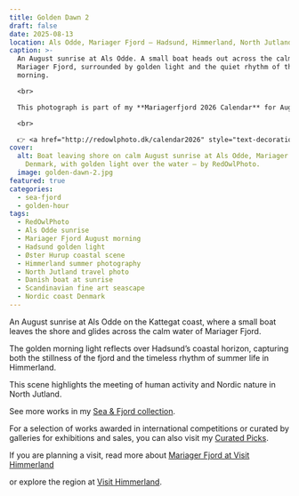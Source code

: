 ```yaml
---
title: Golden Dawn 2
draft: false
date: 2025-08-13
location: Als Odde, Mariager Fjord – Hadsund, Himmerland, North Jutland, Denmark
caption: >-
  An August sunrise at Als Odde. A small boat heads out across the calm water of
  Mariager Fjord, surrounded by golden light and the quiet rhythm of the
  morning.

  <br>

  This photograph is part of my **Mariagerfjord 2026 Calendar** for August

  <br>

  👉 <a href="http://redowlphoto.dk/calendar2026" style="text-decoration:underline;">Order it here</a>
cover:
  alt: Boat leaving shore on calm August sunrise at Als Odde, Mariager Fjord,
    Denmark, with golden light over the water – by RedOwlPhoto.
  image: golden-dawn-2.jpg
featured: true
categories:
  - sea-fjord
  - golden-hour
tags:
  - RedOwlPhoto
  - Als Odde sunrise
  - Mariager Fjord August morning
  - Hadsund golden light
  - Øster Hurup coastal scene
  - Himmerland summer photography
  - North Jutland travel photo
  - Danish boat at sunrise
  - Scandinavian fine art seascape
  - Nordic coast Denmark
---
```

An August sunrise at Als Odde on the Kattegat coast, where a small boat leaves the shore and glides across the calm water of Mariager Fjord.

The golden morning light reflects over Hadsund’s coastal horizon, capturing both the stillness of the fjord and the timeless rhythm of summer life in Himmerland.

This scene highlights the meeting of human activity and Nordic nature in North Jutland.

See more works in my [Sea & Fjord collection](https://redowlphoto.dk/categories/sea-fjord/?utm_source=chatgpt.com).

For a selection of works awarded in international competitions or curated by galleries for exhibitions and sales, you can also visit my [Curated Picks](https://redowlphoto.dk/categories/curated-picks/?utm_source=chatgpt.com).

If you are planning a visit, read more about [Mariager Fjord at Visit Himmerland](https://www.visithimmerland.dk/himmerland/planlaeg-din-tur/mariager-fjord-gdk1098491?utm_source=chatgpt.com)

or explore the region at [Visit Himmerland](https://www.visithimmerland.dk?utm_source=chatgpt.com).

<!--more-->

